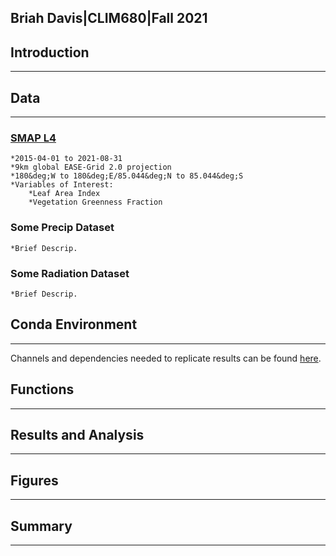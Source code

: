 ## Briah Davis|CLIM680|Fall 2021

## Introduction
---

## Data
---
### **[SMAP L4](./SMAP.md)** 
	*2015-04-01 to 2021-08-31
	*9km global EASE-Grid 2.0 projection
	*180&deg;W to 180&deg;E/85.044&deg;N to 85.044&deg;S
	*Variables of Interest:
		*Leaf Area Index
		*Vegetation Greenness Fraction
### **Some Precip Dataset**
	*Brief Descrip.
### **Some Radiation Dataset** 
	*Brief Descrip.

## Conda Environment
---
Channels and dependencies needed to replicate results can be found [here](./env.md).

## Functions
---

## Results and Analysis
---

## Figures
---

## Summary
---

